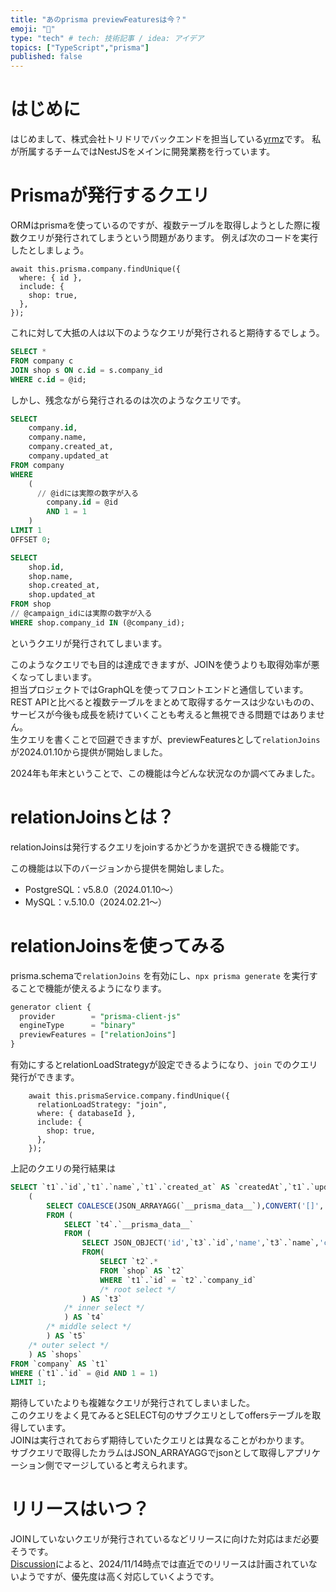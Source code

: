 ```yaml
---
title: "あのprisma previewFeaturesは今？"
emoji: "🤔"
type: "tech" # tech: 技術記事 / idea: アイデア
topics: ["TypeScript","prisma"]
published: false
---
```

# はじめに

はじめまして、株式会社トリドリでバックエンドを担当している[yrmz](https://x.com/yary_engineer)です。
私が所属するチームではNestJSをメインに開発業務を行っています。

# Prismaが発行するクエリ

ORMはprismaを使っているのですが、複数テーブルを取得しようとした際に複数クエリが発行されてしまうという問題があります。
例えば次のコードを実行したとしましょう。

```tsx
await this.prisma.company.findUnique({
  where: { id },
  include: {
    shop: true,
  },
});
```

これに対して大抵の人は以下のようなクエリが発行されると期待するでしょう。

```sql
SELECT *
FROM company c
JOIN shop s ON c.id = s.company_id
WHERE c.id = @id;
```

しかし、残念ながら発行されるのは次のようなクエリです。

```sql
SELECT
    company.id,
    company.name,
    company.created_at,
    company.updated_at
FROM company
WHERE
    (
      // @idには実際の数字が入る
        company.id = @id
        AND 1 = 1
    )
LIMIT 1
OFFSET 0;

SELECT
    shop.id,
    shop.name,
    shop.created_at,
    shop.updated_at
FROM shop
// @campaign_idには実際の数字が入る
WHERE shop.company_id IN (@company_id);
```

というクエリが発行されてしまいます。

このようなクエリでも目的は達成できますが、JOINを使うよりも取得効率が悪くなってしまいます。<br/>
担当プロジェクトではGraphQLを使ってフロントエンドと通信しています。REST APIと比べると複数テーブルをまとめて取得するケースは少ないものの、サービスが今後も成長を続けていくことも考えると無視できる問題ではありません。<br/>
生クエリを書くことで回避できますが、previewFeaturesとして`relationJoins`が2024.01.10から提供が開始しました。

2024年も年末ということで、この機能は今どんな状況なのか調べてみました。

# relationJoinsとは？

relationJoinsは発行するクエリをjoinするかどうかを選択できる機能です。

この機能は以下のバージョンから提供を開始しました。

- PostgreSQL：v5.8.0（2024.01.10〜）
- MySQL：v.5.10.0（2024.02.21〜）

# relationJoinsを使ってみる

prisma.schemaで`relationJoins` を有効にし、`npx prisma generate` を実行することで機能が使えるようになります。

```sql
generator client {
  provider        = "prisma-client-js"
  engineType      = "binary"
  previewFeatures = ["relationJoins"]
}
```

有効にするとrelationLoadStrategyが設定できるようになり、`join` でのクエリ発行ができます。

```tsx
    await this.prismaService.company.findUnique({
      relationLoadStrategy: "join",
      where: { databaseId },
      include: {
        shop: true,
      },
    });
```

上記のクエリの発行結果は

```sql
SELECT `t1`.`id`,`t1`.`name`,`t1`.`created_at` AS `createdAt`,`t1`.`updated_at` AS `updatedAt`,
    (
        SELECT COALESCE(JSON_ARRAYAGG(`__prisma_data__`),CONVERT('[]', JSON)) AS `__prisma_data__`
        FROM (
            SELECT `t4`.`__prisma_data__`
            FROM (
                SELECT JSON_OBJECT('id',`t3`.`id`,'name',`t3`.`name`,'createdAt',`t3`.`created_at`,'updatedAt',`t3`.`updated_at`) AS `__prisma_data__`
                FROM(
                    SELECT `t2`.*
                    FROM `shop` AS `t2`
                    WHERE `t1`.`id` = `t2`.`company_id`
                    /* root select */
                ) AS `t3`
            /* inner select */
            ) AS `t4`
        /* middle select */
        ) AS `t5`
    /* outer select */
    ) AS `shops`
FROM `company` AS `t1`
WHERE (`t1`.`id` = @id AND 1 = 1)
LIMIT 1;
```

期待していたよりも複雑なクエリが発行されてしまいました。<br/>
このクエリをよく見てみるとSELECT句のサブクエリとしてoffersテーブルを取得しています。<br/>
JOINは実行されておらず期待していたクエリとは異なることがわかります。<br/>
サブクエリで取得したカラムはJSON_ARRAYAGGでjsonとして取得しアプリケーション側でマージしていると考えられます。

# **リリースはいつ？**

JOINしていないクエリが発行されているなどリリースに向けた対応はまだ必要そうです。<br/>
[Discussion](https://github.com/prisma/prisma/discussions/22288#discussioncomment-11253221)によると、2024/11/14時点では直近でのリリースは計画されていないようですが、優先度は高く対応していくようです。
